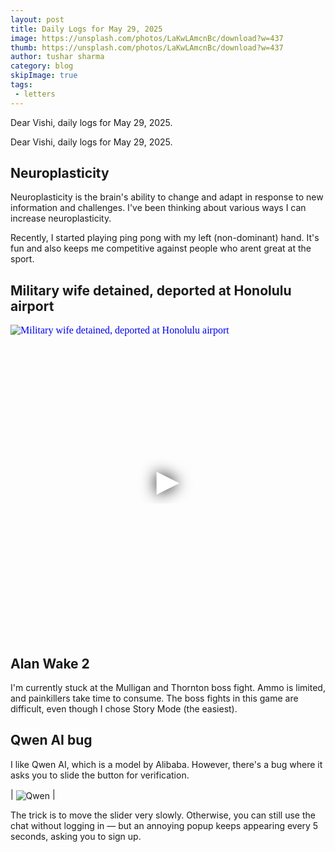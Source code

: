 ```yaml
---
layout: post
title: Daily Logs for May 29, 2025
image: https://unsplash.com/photos/LaKwLAmcnBc/download?w=437
thumb: https://unsplash.com/photos/LaKwLAmcnBc/download?w=437
author: tushar sharma
category: blog
skipImage: true
tags:
 - letters
---
```


Dear Vishi, daily logs for May 29, 2025.<!-- truncate_here -->

Dear Vishi, daily logs for May 29, 2025.

## Neuroplasticity

Neuroplasticity is the brain's ability to change and adapt in response to new information and challenges. I've been thinking about various ways I can increase neuroplasticity.

Recently, I started playing ping pong with my left (non-dominant) hand. It's fun and also keeps me competitive against people who arent great at the sport.

## Military wife detained, deported at Honolulu airport

<iframe
  style="position: relative;  width: 100%;" 
   height="500"
  src="https://www.youtube.com/embed/0cYsSl-twEg?autoplay=1"
  srcdoc="<style>*{padding:0;margin:0;overflow:hidden}html,body{height:100%}img,span{position:absolute;width:100%;top:0;bottom:0;margin:auto}span{height:1.5em;text-align:center;font:48px/1.5 sans-serif;color:white;text-shadow:0 0 0.5em black}</style><a href=https://www.youtube.com/embed/0cYsSl-twEg?autoplay=1><img src=https://img.youtube.com/vi/0cYsSl-twEg/hqdefault.jpg alt='Military wife detained, deported at Honolulu airport'><span>▶</span></a>"
  frameborder="0"
  allow="accelerometer; autoplay; encrypted-media; gyroscope; picture-in-picture"
  allowfullscreen
  title="Military wife detained, deported at Honolulu airport"
></iframe><br>


## Alan Wake 2

I'm currently stuck at the Mulligan and Thornton boss fight. Ammo is limited, and painkillers take time to consume. The boss fights in this game are difficult, even though I chose Story Mode (the easiest).

## Qwen AI bug 

I like Qwen AI, which is a model by Alibaba. However, there's a bug where it asks you to slide the button for verification.

| <img align="center" loading="lazy" src="https://miro.medium.com/v2/resize:fit:786/format:webp/1*xr4ypMZN6LM5X1pnoBVjtw.png" alt="Qwen" /> |

The trick is to move the slider very slowly. Otherwise, you can still use the chat without logging in — but an annoying popup keeps appearing every 5 seconds, asking you to sign up.